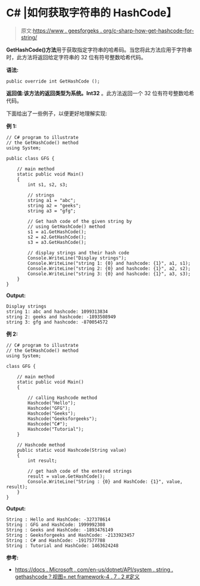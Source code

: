 # C# |如何获取字符串的 HashCode】

> 原文:[https://www . geesforgeks . org/c-sharp-how-get-hashcode-for-string/](https://www.geeksforgeeks.org/c-sharp-how-to-get-the-hashcode-for-the-string/)

**GetHashCode()方法**用于获取指定字符串的哈希码。当您将此方法应用于字符串时，此方法将返回给定字符串的 32 位有符号整数哈希代码。

**语法:**

```
public override int GetHashCode ();
```

**返回值:**该方法的返回类型为**系统。Int32** 。此方法返回一个 32 位有符号整数哈希代码。

下面给出了一些例子，以便更好地理解实现:

**例 1:**

```
// C# program to illustrate 
// the GetHashCode() method
using System;

public class GFG {

    // main method
    static public void Main()
    {
        int s1, s2, s3;

        // strings
        string a1 = "abc";
        string a2 = "geeks";
        string a3 = "gfg";

        // Get hash code of the given string by
        // using GetHashCode() method
        s1 = a1.GetHashCode();
        s2 = a2.GetHashCode();
        s3 = a3.GetHashCode();

        // display strings and their hash code
        Console.WriteLine("Display strings");
        Console.WriteLine("string 1: {0} and hashcode: {1}", a1, s1);
        Console.WriteLine("string 2: {0} and hashcode: {1}", a2, s2);
        Console.WriteLine("string 3: {0} and hashcode: {1}", a3, s3);
    }
}
```

**Output:**

```
Display strings
string 1: abc and hashcode: 1099313834
string 2: geeks and hashcode: -1893508949
string 3: gfg and hashcode: -870054572

```

**例 2:**

```
// C# program to illustrate
// the GetHashCode() method
using System;

class GFG {

    // main method
    static public void Main()
    {

        // calling Hashcode method
        Hashcode("Hello");
        Hashcode("GFG");
        Hashcode("Geeks");
        Hashcode("Geeksforgeeks");
        Hashcode("C#");
        Hashcode("Tutorial");
    }

    // Hashcode method
    public static void Hashcode(String value)
    {
        int result;

        // get hash code of the entered strings
        result = value.GetHashCode();
        Console.WriteLine("String : {0} and HashCode: {1}", value, result);
    }
}
```

**Output:**

```
String : Hello and HashCode: -327378614
String : GFG and HashCode: 1999992308
String : Geeks and HashCode: -1893476149
String : Geeksforgeeks and HashCode: -2133923457
String : C# and HashCode: -1917577788
String : Tutorial and HashCode: 1463624248

```

**参考:**

*   [https://docs . Microsoft . com/en-us/dotnet/API/system . string . gethashcode？视图= net framework-4 . 7 . 2 #定义](https://docs.microsoft.com/en-us/dotnet/api/system.string.gethashcode?view=netframework-4.7.2#definition)